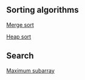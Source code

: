 ## Sorting algorithms
[Merge sort](https://github.com/tknbr/algorithms/blob/master/mergeSort.cc)

[Heap sort](https://github.com/tknbr/algorithms/blob/master/heapSort.cc)

## Search
[Maximum subarray](https://github.com/tknbr/algorithms/blob/master/maximumSubarray.cc)